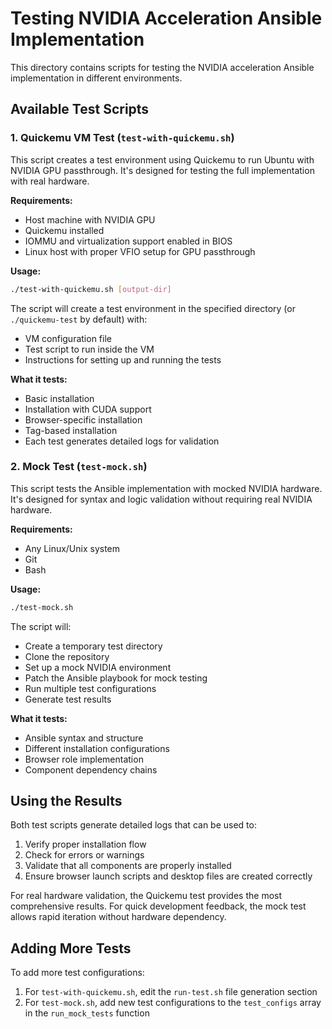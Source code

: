 # Testing NVIDIA Acceleration Ansible Implementation

This directory contains scripts for testing the NVIDIA acceleration Ansible implementation in different environments.

## Available Test Scripts

### 1. Quickemu VM Test (`test-with-quickemu.sh`)

This script creates a test environment using Quickemu to run Ubuntu with NVIDIA GPU passthrough. It's designed for testing the full implementation with real hardware.

**Requirements:**
- Host machine with NVIDIA GPU
- Quickemu installed
- IOMMU and virtualization support enabled in BIOS
- Linux host with proper VFIO setup for GPU passthrough

**Usage:**
```bash
./test-with-quickemu.sh [output-dir]
```

The script will create a test environment in the specified directory (or `./quickemu-test` by default) with:
- VM configuration file
- Test script to run inside the VM
- Instructions for setting up and running the tests

**What it tests:**
- Basic installation
- Installation with CUDA support
- Browser-specific installation
- Tag-based installation
- Each test generates detailed logs for validation

### 2. Mock Test (`test-mock.sh`)

This script tests the Ansible implementation with mocked NVIDIA hardware. It's designed for syntax and logic validation without requiring real NVIDIA hardware.

**Requirements:**
- Any Linux/Unix system
- Git
- Bash

**Usage:**
```bash
./test-mock.sh
```

The script will:
- Create a temporary test directory
- Clone the repository
- Set up a mock NVIDIA environment
- Patch the Ansible playbook for mock testing
- Run multiple test configurations
- Generate test results

**What it tests:**
- Ansible syntax and structure
- Different installation configurations
- Browser role implementation
- Component dependency chains

## Using the Results

Both test scripts generate detailed logs that can be used to:
1. Verify proper installation flow
2. Check for errors or warnings
3. Validate that all components are properly installed
4. Ensure browser launch scripts and desktop files are created correctly

For real hardware validation, the Quickemu test provides the most comprehensive results.
For quick development feedback, the mock test allows rapid iteration without hardware dependency.

## Adding More Tests

To add more test configurations:
1. For `test-with-quickemu.sh`, edit the `run-test.sh` file generation section
2. For `test-mock.sh`, add new test configurations to the `test_configs` array in the `run_mock_tests` function